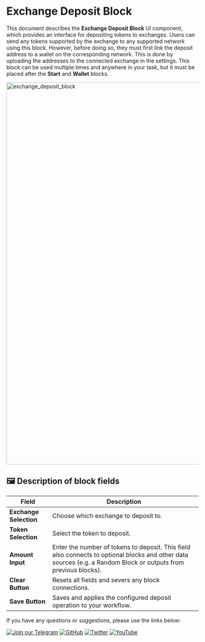 # Exchange Deposit Block

This document describes the **Exchange Deposit Block** UI component, which provides an interface for depositing tokens to exchanges. Users can send any tokens supported by the exchange to any supported network using this block. However, before doing so, they must first link the deposit address to a wallet on the corresponding network. This is done by uploading the addresses to the connected exchange in the settings. This block can be used multiple times and anywhere in your task, but it must be placed after the **Start** and **Wallet** blocks.

<img width="999" alt="exchange_deposit_block" src="https://github.com/user-attachments/assets/88c76057-b70b-4191-9438-47be93c4c47d" />

## 🖼 Description of block fields

| Field                                  | Description                                                                                           |
|----------------------------------------|-------------------------------------------------------------------------------------------------------|
| **Exchange Selection**                 | Choose which exchange to deposit to.                                                                  |
| **Token Selection**                    | Select the token to deposit.                                                                          |
| **Amount Input**                       | Enter the number of tokens to deposit. This field also connects to optional blocks and other data sources (e.g. a Random Block or outputs from previous blocks). |
| **Clear Button**                       | Resets all fields and severs any block connections.                                                   |
| **Save Button**                        | Saves and applies the configured deposit operation to your workflow.                                  |


If you have any questions or suggestions, please use the links below:

[![Join our Telegram](https://img.shields.io/badge/Telegram-2CA5E0?style=for-the-badge&logo=telegram&logoColor=white)](https://t.me/hidden_coding)
[![GitHub](https://img.shields.io/badge/GitHub-181717?style=for-the-badge&logo=github&logoColor=white)](https://github.com/HiddenCodeDevs/)
[![Twitter](https://img.shields.io/badge/Twitter-1DA1F2?style=for-the-badge&logo=x&logoColor=white)](https://x.com/hidden_coding)
[![YouTube](https://img.shields.io/badge/YouTube-FF0000?style=for-the-badge&logo=youtube&logoColor=white)](https://www.youtube.com/@flaming_chameleon)
